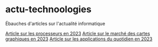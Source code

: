 # actu-technoologies
Ébauches d'articles sur l'actualité informatique

[Article sur les processeurs en 2023](article-cpu-2023.md)
[Article sur le marché des cartes graphiques en 2023](article-marche-gpu-2023.md)
[Article sur les applications du quotidien en 2023](article-les-apps-du-quotidien.md)